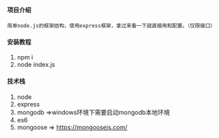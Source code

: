 

#### 项目介绍
	简单node.js的框架结构，使用express框架，拿过来看一下就直接用和配置。（仅限接口）
#### 安装教程

1. npm i
2. node index.js
#### 技术栈
1. node
2. express
3. mongodb   =>windows环境下需要启动mongodb本地环境
4. es6
5. mongoose => https://mongoosejs.com/



